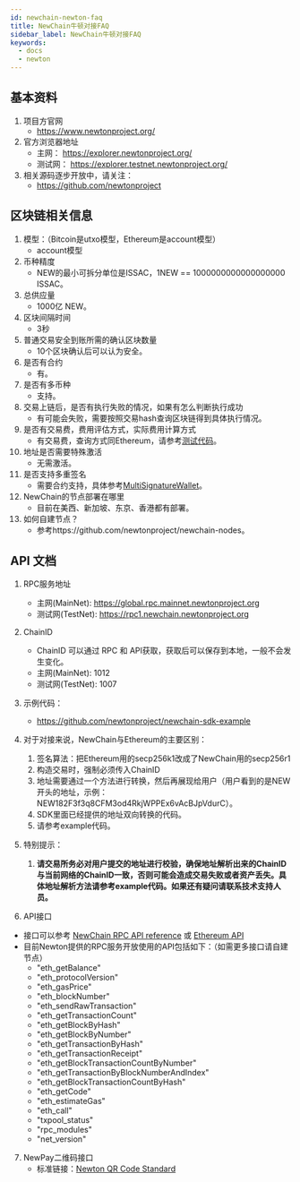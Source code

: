 ```yaml
---
id: newchain-newton-faq
title: NewChain牛顿对接FAQ
sidebar_label: NewChain牛顿对接FAQ
keywords:
  - docs
  - newton
---
```


## 基本资料
1. 项目方官网
    - https://www.newtonproject.org/
2. 官方浏览器地址
    - 主网： https://explorer.newtonproject.org/
    - 测试网： https://explorer.testnet.newtonproject.org/
3. 相关源码逐步开放中，请关注：
    - https://github.com/newtonproject

## 区块链相关信息
1. 模型：（Bitcoin是utxo模型，Ethereum是account模型）
    - account模型
2. 币种精度
    - NEW的最小可拆分单位是ISSAC，1NEW == 1000000000000000000 ISSAC。
3. 总供应量
    - 1000亿 NEW。
4. 区块间隔时间
    - 3秒
5. 普通交易安全到账所需的确认区块数量
    - 10个区块确认后可以认为安全。
6. 是否有合约
    - 有。
7. 是否有多币种
    - 支持。
8. 交易上链后，是否有执行失败的情况，如果有怎么判断执行成功
    - 有可能会失败，需要按照交易hash查询区块链得到具体执行情况。
9. 是否有交易费，费用评估方式，实际费用计算方式
    - 有交易费，查询方式同Ethereum，请参考[测试代码](https://github.com/newtonproject/newchain-sdk-example)。
10. 地址是否需要特殊激活
    - 无需激活。
11. 是否支持多重签名
    - 需要合约支持，具体参考[MultiSignatureWallet](https://github.com/newtonproject/MultiSignatureWallet)。
12. NewChain的节点部署在哪里
    - 目前在美西、新加坡、东京、香港都有部署。
13. 如何自建节点？
    - 参考https://github.com/newtonproject/newchain-nodes。

## API 文档

1. RPC服务地址
    - 主网(MainNet): https://global.rpc.mainnet.newtonproject.org
    - 测试网(TestNet): https://rpc1.newchain.newtonproject.org

2. ChainID
    - ChainID 可以通过 RPC 和 API获取，获取后可以保存到本地，一般不会发生变化。
    - 主网(MainNet): 1012
    - 测试网(TestNet): 1007

3. 示例代码：
    - https://github.com/newtonproject/newchain-sdk-example

4. 对于对接来说，NewChain与Ethereum的主要区别：
    1. 签名算法：把Ethereum用的secp256k1改成了NewChain用的secp256r1
    2. 构造交易时，强制必须传入ChainID
    3. 地址需要通过一个方法进行转换，然后再展现给用户（用户看到的是NEW开头的地址，示例：NEW182F3f3q8CFM3od4RkjWPPEx6vAcBJpVdurC）。
    4. SDK里面已经提供的地址双向转换的代码。
    5. 请参考example代码。

5. 特别提示：
    1. **请交易所务必对用户提交的地址进行校验，确保地址解析出来的ChainID与当前网络的ChainID一致，否则可能会造成交易失败或者资产丢失。具体地址解析方法请参考example代码。如果还有疑问请联系技术支持人员。**

6. API接口
- 接口可以参考 [NewChain RPC API reference](https://github.com/newtonproject/newchain-sdk-example/blob/master/RPC_API_reference.md) 或 [Ethereum API](https://eth.wiki/json-rpc/API)
- 目前Newton提供的RPC服务开放使用的API包括如下：（如需更多接口请自建节点）
    - "eth_getBalance"
    - "eth_protocolVersion"
    - "eth_gasPrice"
    - "eth_blockNumber"
    - "eth_sendRawTransaction"
    - "eth_getTransactionCount"
    - "eth_getBlockByHash"
    - "eth_getBlockByNumber"
    - "eth_getTransactionByHash"
    - "eth_getTransactionReceipt"
    - "eth_getBlockTransactionCountByNumber"
    - "eth_getTransactionByBlockNumberAndIndex"
    - "eth_getBlockTransactionCountByHash"
    - "eth_getCode"
    - "eth_estimateGas"
    - "eth_call"
    - "txpool_status"
    - "rpc_modules"
    - "net_version"

7. NewPay二维码接口
    - 标准链接：[Newton QR Code Standard](https://github.com/newtonproject/newchain-sdk-example/blob/master/qr_code_standard.md)
